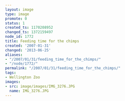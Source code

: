 ```yaml
---
layout: image
type: image
promote: 0
status: 1
created_ts: 1170208952
changed_ts: 1372159497
node_id: 1772
title: Feeding time for the chimps
created: '2007-01-31'
changed: '2013-06-25'
aliases:
- "/2007/01/31/feeding_time_for_the_chimps/"
- "/node/1772/"
permalink: "/2007/01/31/feeding_time_for_the_chimps/"
tags:
- Wellington Zoo
images:
- src: image/images/IMG_3276.JPG
  name: IMG_3276.JPG
---
```



